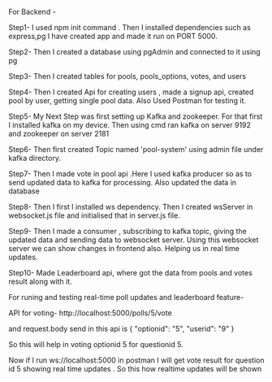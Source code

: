 For Backend - 

Step1-  I used npm init command . Then I installed dependencies such as express,pg I have created app and made it run on PORT 5000. 

Step2- Then I created a database using pgAdmin and connected to it using pg

Step3- Then I created tables for pools, pools_options, votes, and users

Step4- Then I created Api for creating users , made a signup api, created pool by user, getting single pool data. Also Used Postman for testing it.

Step5- My Next Step was first setting up Kafka and zookeeper. For that first I installed kafka on my device. Then using cmd ran kafka on server 9192 and zookeeper on server 2181

Step6- Then first created Topic named 'pool-system' using admin file under kafka directory. 

Step7- Then I made vote in pool api .Here I used kafka producer so as to send updated data to kafka for processing. Also updated the data in database

Step8- Then I first I installed ws dependency. Then I created wsServer in websocket.js file and initialised that in server.js file.

Step9- Then I made a consumer , subscribing to kafka topic, giving the updated data and sending data to websocket server. Using this websocket server we can show changes in frontend also. Helping us in real time updates.

Step10- Made Leaderboard api, where got the data from pools and votes result along with it. 

For runing and testing real-time poll updates and leaderboard feature-

API for voting- http://localhost:5000/polls/5/vote  

and request.body send in this api is 
{
    "optionid": "5",
    "userid": "9"
} 

So this will help in voting optionid 5 for questionid 5.

Now if I run ws://localhost:5000 in postman I will get vote result for question id 5 showing real time updates . So this how realtime updates will be shown
